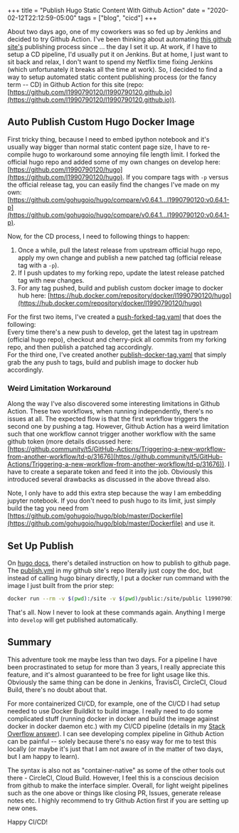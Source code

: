 +++
title = "Publish Hugo Static Content With Github Action"
date = "2020-02-12T22:12:59-05:00"
tags = ["blog", "cicd"]
+++

About two days ago, one of my coworkers was so fed up by Jenkins and decided to try Github Action. I've been thinking about automating [this github site's](http://l1990790120.github.io/) publishing process since ... the day I set it up. At work, if I have to setup a CD pipeline, I'd usually put it on Jenkins. But at home, I just want to sit back and relax, I don't want to spend my Netflix time fixing Jenkins (which unfortunately it breaks all the time at work). So, I decided to find a way to setup automated static content publishing process (or the fancy term -- CD) in Github Action for this site (repo: [https://github.com/l1990790120/l1990790120.github.io](https://github.com/l1990790120/l1990790120.github.io)).

## Auto Publish Custom Hugo Docker Image

First tricky thing, because I need to embed ipython notebook and it's usually way bigger than normal static content page size, I have to re-compile hugo to workaround some annoying file length limit. I forked the official hugo repo and added some of my own changes on develop here: [https://github.com/l1990790120/hugo](https://github.com/l1990790120/hugo). If you compare tags with `-p` versus the official release tag, you can easily find the changes I've made on my own: [https://github.com/gohugoio/hugo/compare/v0.64.1...l1990790120:v0.64.1-p](https://github.com/gohugoio/hugo/compare/v0.64.1...l1990790120:v0.64.1-p).

Now, for the CD process, I need to following things to happen:

1. Once a while, pull the latest release from upstream official hugo repo, apply my own change and publish a new patched tag (official release tag with a `-p`).
2. If I push updates to my forking repo, update the latest release patched tag with new changes.
3. For any tag pushed, build and publish custom docker image to docker hub here: [https://hub.docker.com/repository/docker/l1990790120/hugo](https://hub.docker.com/repository/docker/l1990790120/hugo)

For the first two items, I've created a [push-forked-tag.yaml](https://github.com/l1990790120/hugo/blob/develop/.github/workflows/push-forked-tag.yaml) that does the following:  
Every time there's a new push to develop, get the latest tag in upstream (official hugo repo), checkout and cherry-pick all commits from my forking repo, and then publish a patched tag accordingly.  
For the third one, I've created another [publish-docker-tag.yaml](https://github.com/l1990790120/hugo/blob/develop/.github/workflows/publish-docker-tag.yaml) that simply grab the any push to tags, build and publish image to docker hub accordingly.

### Weird Limitation Workaround

Along the way I've also discovered some interesting limitations in Github Action. These two workflows, when running independently, there's no issues at all. The expected flow is that the first workflow triggers the second one by pushing a tag. However, Github Action has a weird limitation such that one workflow cannot trigger another workflow with the same github token (more details discussed here: [https://github.community/t5/GitHub-Actions/Triggering-a-new-workflow-from-another-workflow/td-p/31676](https://github.community/t5/GitHub-Actions/Triggering-a-new-workflow-from-another-workflow/td-p/31676)). I have to create a separate token and feed it into the job. Obviously this introduced several drawbacks as discussed in the above thread also.

Note, I only have to add this extra step because the way I am embedding jupyter notebook. If you don't need to push hugo to its limit, just simply build the tag you need from [https://github.com/gohugoio/hugo/blob/master/Dockerfile](https://github.com/gohugoio/hugo/blob/master/Dockerfile) and use it.

## Set Up Publish

On [hugo docs](https://gohugo.io/hosting-and-deployment/hosting-on-github/#put-it-into-a-script), there's detailed instruction on how to publish to github page. The [publish.yml](https://github.com/l1990790120/l1990790120.github.io/blob/develop/.github/workflows/publish.yml) in my github site's repo literally just copy the doc, but instead of calling hugo binary directly, I put a docker run command with the image I just built from the prior step:

```bash
docker run --rm -v $(pwd):/site -v $(pwd)/public:/site/public l1990790120/hugo:0.64.1-p ""
```

That's all. Now I never to look at these commands again. Anything I merge into `develop` will get published automatically.

## Summary

This adventure took me maybe less than two days. For a pipeline I have been procrastinated to setup for more than 3 years, I really appreciate this feature, and it's almost guaranteed to be free for light usage like this. Obviously the same thing can be done in Jenkins, TravisCI, CircleCI, Cloud Build, there's no doubt about that.

For more containerized CI/CD, for example, one of the CI/CD I had setup needed to use Docker Buildkit to build image. I really need to do some complicated stuff (running docker in docker and build the image against docker in docker daemon etc.) with my CI/CD pipeline (details in my [Stack Overflow answer](https://stackoverflow.com/questions/57175062/using-docker-buildkit-on-google-cloud-build/58440922#58440922)). I can see developing complex pipeline in Github Action can be painful -- solely because there's no easy way for me to test this locally (or maybe it's just that I am not aware of in the matter of two days, but I am happy to learn).

The syntax is also not as "container-native" as some of the other tools out there - CircleCI, Cloud Build. However, I feel this is a conscious decision from github to make the interface simpler. Overall, for light weight pipelines such as the one above or things like closing PR, Issues, generate release notes etc. I highly recommend to try Github Action first if you are setting up new ones.

Happy CI/CD!
